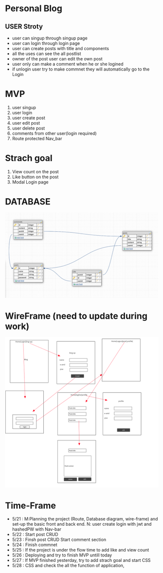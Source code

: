 # Personal Blog

## USER Stroty



* user can singup through singup page
* user can login through login page
* user can create posts with title and components
* all the uses can see the all postlist
* owner of the post user can edit the own post 
* user only can make a comment when he or she logined
* if unlogin user try to make commnet they will automatically go to the  Login



# MVP
1. user singup
2. user login
3. user create post
4. user edit post
5. user delete post
6. comments from other user(login required)
7. Route protected Nav_bar

# Strach goal


1. View count on the post
2. Like button on the post
3. Modal Login page


# DATABASE 
![DataBase](./img/Screen%20Shot%202021-05-21%20at%2011.29.09%20AM.png)
# WireFrame (need to update during work)
![wirefram](img/Screen%20Shot%202021-05-21%20at%201.15.25%20PM.png)
# Time-Frame

* 5/21 : M:Planning the project (Route, Database diagram, wire-frame) and set-up the basic front and back end.
N: user create login with jwt and hashedPW with Nav-bar
* 5/22 : Start post CRUD
* 5/23 : Finsh post CRUD Start comment section
* 5/24 : Finish commnet 
* 5/25 : If the project is under the flow time to add like and view count
* 5/26 : Deploying and try to finish MVP untill today
* 5/27 : If MVP finished yesterday, try to add strach goal and start CSS
* 5/28 : CSS and check the all the function of application,



  
